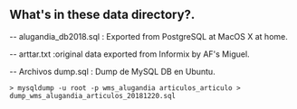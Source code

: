 ## What's in these data directory?.

-- alugandia_db2018.sql : Exported from PostgreSQL at MacOS X at home.

-- arttar.txt :original data exported from Informix by AF's Miguel.

-- Archivos dump.sql : Dump de MySQL DB en Ubuntu.

```
> mysqldump -u root -p wms_alugandia articulos_articulo > dump_wms_alugandia_articulos_20181220.sql

```
